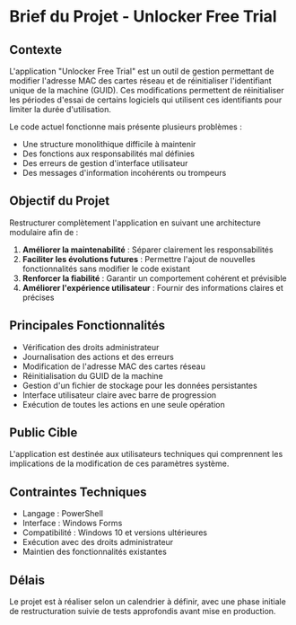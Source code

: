 # Brief du Projet - Unlocker Free Trial

## Contexte

L'application "Unlocker Free Trial" est un outil de gestion permettant de modifier l'adresse MAC des cartes réseau et de réinitialiser l'identifiant unique de la machine (GUID). Ces modifications permettent de réinitialiser les périodes d'essai de certains logiciels qui utilisent ces identifiants pour limiter la durée d'utilisation.

Le code actuel fonctionne mais présente plusieurs problèmes :
- Une structure monolithique difficile à maintenir
- Des fonctions aux responsabilités mal définies
- Des erreurs de gestion d'interface utilisateur
- Des messages d'information incohérents ou trompeurs

## Objectif du Projet

Restructurer complètement l'application en suivant une architecture modulaire afin de :
1. **Améliorer la maintenabilité** : Séparer clairement les responsabilités
2. **Faciliter les évolutions futures** : Permettre l'ajout de nouvelles fonctionnalités sans modifier le code existant
3. **Renforcer la fiabilité** : Garantir un comportement cohérent et prévisible
4. **Améliorer l'expérience utilisateur** : Fournir des informations claires et précises

## Principales Fonctionnalités

- Vérification des droits administrateur
- Journalisation des actions et des erreurs
- Modification de l'adresse MAC des cartes réseau
- Réinitialisation du GUID de la machine
- Gestion d'un fichier de stockage pour les données persistantes
- Interface utilisateur claire avec barre de progression
- Exécution de toutes les actions en une seule opération

## Public Cible

L'application est destinée aux utilisateurs techniques qui comprennent les implications de la modification de ces paramètres système.

## Contraintes Techniques

- Langage : PowerShell
- Interface : Windows Forms
- Compatibilité : Windows 10 et versions ultérieures
- Exécution avec des droits administrateur
- Maintien des fonctionnalités existantes

## Délais

Le projet est à réaliser selon un calendrier à définir, avec une phase initiale de restructuration suivie de tests approfondis avant mise en production. 